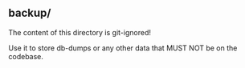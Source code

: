 ## backup/

The content of this directory is git-ignored!

Use it to store db-dumps or any other data
that MUST NOT be on the codebase.
